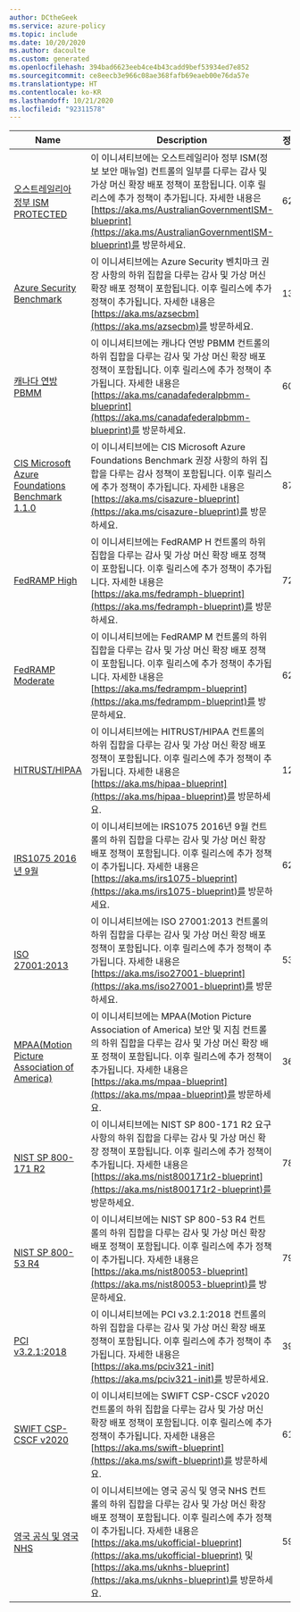 ```yaml
---
author: DCtheGeek
ms.service: azure-policy
ms.topic: include
ms.date: 10/20/2020
ms.author: dacoulte
ms.custom: generated
ms.openlocfilehash: 394bad6623eeb4ce4b43cadd9bef53934ed7e852
ms.sourcegitcommit: ce8eecb3e966c08ae368fafb69eaeb00e76da57e
ms.translationtype: HT
ms.contentlocale: ko-KR
ms.lasthandoff: 10/21/2020
ms.locfileid: "92311578"
---
```

|Name |Description |정책 |버전 |
|---|---|---|---|
|[오스트레일리아 정부 ISM PROTECTED](https://github.com/Azure/azure-policy/blob/master/built-in-policies/policySetDefinitions/Regulatory%20Compliance/IRAP_Audit.json) |이 이니셔티브에는 오스트레일리아 정부 ISM(정보 보안 매뉴얼) 컨트롤의 일부를 다루는 감사 및 가상 머신 확장 배포 정책이 포함됩니다. 이후 릴리스에 추가 정책이 추가됩니다. 자세한 내용은 [https://aka.ms/AustralianGovernmentISM-blueprint](https://aka.ms/AustralianGovernmentISM-blueprint)를 방문하세요. |62 |3.0.0-preview |
|[Azure Security Benchmark](https://github.com/Azure/azure-policy/blob/master/built-in-policies/policySetDefinitions/Regulatory%20Compliance/asb_audit.json) |이 이니셔티브에는 Azure Security 벤치마크 권장 사항의 하위 집합을 다루는 감사 및 가상 머신 확장 배포 정책이 포함됩니다. 이후 릴리스에 추가 정책이 추가됩니다. 자세한 내용은 [https://aka.ms/azsecbm](https://aka.ms/azsecbm)를 방문하세요. |136 |6.1.0-preview |
|[캐나다 연방 PBMM](https://github.com/Azure/azure-policy/blob/master/built-in-policies/policySetDefinitions/Regulatory%20Compliance/CanadaFederalPBMM_audit.json) |이 이니셔티브에는 캐나다 연방 PBMM 컨트롤의 하위 집합을 다루는 감사 및 가상 머신 확장 배포 정책이 포함됩니다. 이후 릴리스에 추가 정책이 추가됩니다. 자세한 내용은 [https://aka.ms/canadafederalpbmm-blueprint](https://aka.ms/canadafederalpbmm-blueprint)를 방문하세요. |60 |3.0.0 |
|[CIS Microsoft Azure Foundations Benchmark 1.1.0](https://github.com/Azure/azure-policy/blob/master/built-in-policies/policySetDefinitions/Regulatory%20Compliance/CISv1_1_0_audit.json) |이 이니셔티브에는 CIS Microsoft Azure Foundations Benchmark 권장 사항의 하위 집합을 다루는 감사 정책이 포함됩니다. 이후 릴리스에 추가 정책이 추가됩니다. 자세한 내용은 [https://aka.ms/cisazure-blueprint](https://aka.ms/cisazure-blueprint)를 방문하세요. |87 |7.1.0 |
|[FedRAMP High](https://github.com/Azure/azure-policy/blob/master/built-in-policies/policySetDefinitions/Regulatory%20Compliance/FedRAMP_H_audit.json) |이 이니셔티브에는 FedRAMP H 컨트롤의 하위 집합을 다루는 감사 및 가상 머신 확장 배포 정책이 포함됩니다. 이후 릴리스에 추가 정책이 추가됩니다. 자세한 내용은 [https://aka.ms/fedramph-blueprint](https://aka.ms/fedramph-blueprint)를 방문하세요. |72 |3.0.0 |
|[FedRAMP Moderate](https://github.com/Azure/azure-policy/blob/master/built-in-policies/policySetDefinitions/Regulatory%20Compliance/FedRAMP_M_audit.json) |이 이니셔티브에는 FedRAMP M 컨트롤의 하위 집합을 다루는 감사 및 가상 머신 확장 배포 정책이 포함됩니다. 이후 릴리스에 추가 정책이 추가됩니다. 자세한 내용은 [https://aka.ms/fedrampm-blueprint](https://aka.ms/fedrampm-blueprint)를 방문하세요. |62 |3.0.0 |
|[HITRUST/HIPAA](https://github.com/Azure/azure-policy/blob/master/built-in-policies/policySetDefinitions/Regulatory%20Compliance/HIPAA_HITRUST_audit.json) |이 이니셔티브에는 HITRUST/HIPAA 컨트롤의 하위 집합을 다루는 감사 및 가상 머신 확장 배포 정책이 포함됩니다. 이후 릴리스에 추가 정책이 추가됩니다. 자세한 내용은 [https://aka.ms/hipaa-blueprint](https://aka.ms/hipaa-blueprint)를 방문하세요. |121 |4.1.0 |
|[IRS1075 2016년 9월](https://github.com/Azure/azure-policy/blob/master/built-in-policies/policySetDefinitions/Regulatory%20Compliance/IRS1075_audit.json) |이 이니셔티브에는 IRS1075 2016년 9월 컨트롤의 하위 집합을 다루는 감사 및 가상 머신 확장 배포 정책이 포함됩니다. 이후 릴리스에 추가 정책이 추가됩니다. 자세한 내용은 [https://aka.ms/irs1075-blueprint](https://aka.ms/irs1075-blueprint)를 방문하세요. |62 |3.0.0 |
|[ISO 27001:2013](https://github.com/Azure/azure-policy/blob/master/built-in-policies/policySetDefinitions/Regulatory%20Compliance/ISO27001_2013_audit.json) |이 이니셔티브에는 ISO 27001:2013 컨트롤의 하위 집합을 다루는 감사 및 가상 머신 확장 배포 정책이 포함됩니다. 이후 릴리스에 추가 정책이 추가됩니다. 자세한 내용은 [https://aka.ms/iso27001-blueprint](https://aka.ms/iso27001-blueprint)를 방문하세요. |53 |3.0.0 |
|[MPAA(Motion Picture Association of America)](https://github.com/Azure/azure-policy/blob/master/built-in-policies/policySetDefinitions/Regulatory%20Compliance/Media_audit.json) |이 이니셔티브에는 MPAA(Motion Picture Association of America) 보안 및 지침 컨트롤의 하위 집합을 다루는 감사 및 가상 머신 확장 배포 정책이 포함됩니다. 이후 릴리스에 추가 정책이 추가됩니다. 자세한 내용은 [https://aka.ms/mpaa-blueprint](https://aka.ms/mpaa-blueprint)를 방문하세요. |36 |3.0.0-preview |
|[NIST SP 800-171 R2](https://github.com/Azure/azure-policy/blob/master/built-in-policies/policySetDefinitions/Regulatory%20Compliance/NIST800-171_audit.json) |이 이니셔티브에는 NIST SP 800-171 R2 요구 사항의 하위 집합을 다루는 감사 및 가상 머신 확장 정책이 포함됩니다. 이후 릴리스에 추가 정책이 추가됩니다. 자세한 내용은 [https://aka.ms/nist800171r2-blueprint](https://aka.ms/nist800171r2-blueprint)를 방문하세요. |78 |4.1.0-preview |
|[NIST SP 800-53 R4](https://github.com/Azure/azure-policy/blob/master/built-in-policies/policySetDefinitions/Regulatory%20Compliance/NIST80053_audit.json) |이 이니셔티브에는 NIST SP 800-53 R4 컨트롤의 하위 집합을 다루는 감사 및 가상 머신 확장 배포 정책이 포함됩니다. 이후 릴리스에 추가 정책이 추가됩니다. 자세한 내용은 [https://aka.ms/nist80053-blueprint](https://aka.ms/nist80053-blueprint)를 방문하세요. |790 |3.0.0 |
|[PCI v3.2.1:2018](https://github.com/Azure/azure-policy/blob/master/built-in-policies/policySetDefinitions/Regulatory%20Compliance/PCIv3_2_1_2018_audit.json) |이 이니셔티브에는 PCI v3.2.1:2018 컨트롤의 하위 집합을 다루는 감사 및 가상 머신 확장 배포 정책이 포함됩니다. 이후 릴리스에 추가 정책이 추가됩니다. 자세한 내용은 [https://aka.ms/pciv321-init](https://aka.ms/pciv321-init)를 방문하세요. |39 |2.0.0-preview |
|[SWIFT CSP-CSCF v2020](https://github.com/Azure/azure-policy/blob/master/built-in-policies/policySetDefinitions/Regulatory%20Compliance/SWIFTv2020_audit.json) |이 이니셔티브에는 SWIFT CSP-CSCF v2020 컨트롤의 하위 집합을 다루는 감사 및 가상 머신 확장 배포 정책이 포함됩니다. 이후 릴리스에 추가 정책이 추가됩니다. 자세한 내용은 [https://aka.ms/swift-blueprint](https://aka.ms/swift-blueprint)를 방문하세요. |61 |3.0.0-preview |
|[영국 공식 및 영국 NHS](https://github.com/Azure/azure-policy/blob/master/built-in-policies/policySetDefinitions/Regulatory%20Compliance/ukofficial_audit.json) |이 이니셔티브에는 영국 공식 및 영국 NHS 컨트롤의 하위 집합을 다루는 감사 및 가상 머신 확장 배포 정책이 포함됩니다. 이후 릴리스에 추가 정책이 추가됩니다. 자세한 내용은 [https://aka.ms/ukofficial-blueprint](https://aka.ms/ukofficial-blueprint) 및 [https://aka.ms/uknhs-blueprint](https://aka.ms/uknhs-blueprint)를 방문하세요. |59 |4.0.0 |
